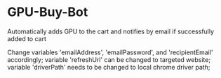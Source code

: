 # GPU-Buy-Bot
Automatically adds GPU to the cart and notifies by email if successfully added to cart

Change variables 'emailAddress', 'emailPassword', and 'recipientEmail' accordingly;
variable 'refreshUrl' can be changed to targeted website;
variable 'driverPath' needs to be changed to local chrome driver path;
